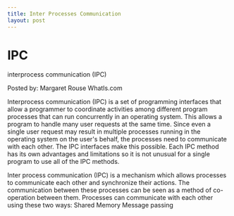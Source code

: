 ```yaml
---
title: Inter Processes Communication
layout: post
---
```


# IPC

interprocess communication (IPC)

Posted by: Margaret Rouse
WhatIs.com
   

Interprocess communication (IPC) is a set of programming interfaces that allow a programmer to coordinate activities among different program processes that can run concurrently in an operating system. This allows a program to handle many user requests at the same time. Since even a single user request may result in multiple processes running in the operating system on the user's behalf, the processes need to communicate with each other. The IPC interfaces make this possible. Each IPC method has its own advantages and limitations so it is not unusual for a single program to use all of the IPC methods.

Inter process communication (IPC) is a mechanism which allows processes to communicate each other and synchronize their actions. The communication between these processes can be seen as a method of co-operation between them. Processes can communicate with each other using these two ways:
Shared Memory
Message passing
